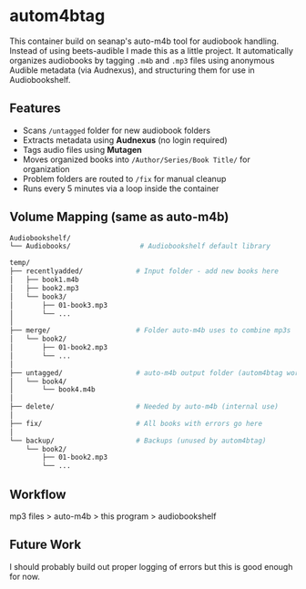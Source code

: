 # autom4btag

This container build on seanap's auto-m4b tool for audiobook handling. Instead of using beets-audible I made this as a little project. It automatically  organizes audiobooks by tagging `.m4b` and `.mp3` files using anonymous Audible metadata (via Audnexus), and structuring them for use in Audiobookshelf. 

## Features

- Scans `/untagged` folder for new audiobook folders
- Extracts metadata using **Audnexus** (no login required)
- Tags audio files using **Mutagen**
- Moves organized books into `/Author/Series/Book Title/` for organization
- Problem folders are routed to `/fix` for manual cleanup
- Runs every 5 minutes via a loop inside the container

## Volume Mapping (same as auto-m4b)

```sh
Audiobookshelf/
└── Audiobooks/                 # Audiobookshelf default library

temp/
├── recentlyadded/             # Input folder - add new books here
│   ├── book1.m4b
│   ├── book2.mp3
│   └── book3/
│       ├── 01-book3.mp3
│       └── ...
│
├── merge/                     # Folder auto-m4b uses to combine mp3s
│   └── book2/
│       ├── 01-book2.mp3
│       └── ...
│
├── untagged/                  # auto-m4b output folder (autom4btag works here)
│   └── book4/
│       └── book4.m4b
│
├── delete/                    # Needed by auto-m4b (internal use)
│
├── fix/                       # All books with errors go here
│
└── backup/                    # Backups (unused by autom4btag)
    └── book2/
        ├── 01-book2.mp3
        └── ...
```
## Workflow
mp3 files >
auto-m4b >
this program >
audiobookshelf

## Future Work
I should probably build out proper logging of errors but this is good enough for now. 
